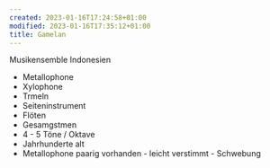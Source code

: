 ```yaml
---
created: 2023-01-16T17:24:58+01:00
modified: 2023-01-16T17:35:12+01:00
title: Gamelan
---
```


Musikensemble Indonesien
- Metallophone 
- Xylophone
- Trmeln
- Seiteninstrument
- Flöten
- Gesamgstmen
- 4 - 5 Töne / Oktave
- Jahrhunderte alt
- Metallophone paarig vorhanden - leicht verstimmt - Schwebung


